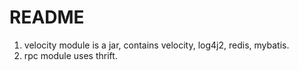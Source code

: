 # README
1. velocity module is a jar, contains velocity, log4j2, redis, mybatis.
2. rpc module uses thrift.